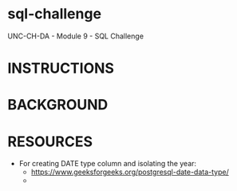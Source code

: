 # sql-challenge
UNC-CH-DA - Module 9 - SQL Challenge

# INSTRUCTIONS


# BACKGROUND

# RESOURCES
* For creating DATE type column and isolating the year: 
    -   https://www.geeksforgeeks.org/postgresql-date-data-type/
    -   